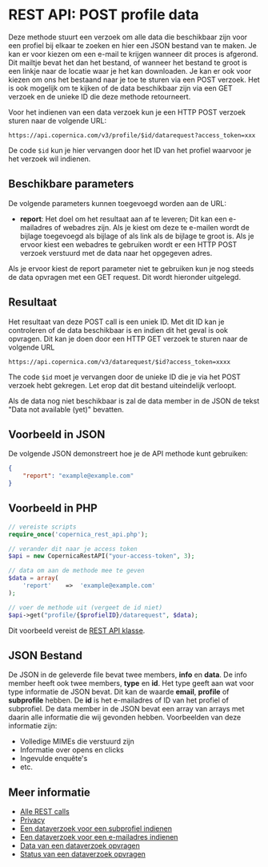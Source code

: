 # REST API: POST profile data

Deze methode stuurt een verzoek om alle data die beschikbaar zijn voor een
profiel bij elkaar te zoeken en hier een JSON bestand van te maken. Je kan er voor 
kiezen om een e-mail te krijgen wanneer dit proces is afgerond. Dit mailtje bevat
het dan het bestand, of wanneer het bestand te groot is een linkje naar
de locatie waar je het kan downloaden. Je kan er ook voor kiezen om
ons het bestaand naar je toe te sturen via een POST verzoek. 
Het is ook mogelijk om te kijken of de data beschikbaar zijn via een GET
verzoek en de unieke ID die deze methode retourneert. 

Voor het indienen van een data verzoek kun je een HTTP POST verzoek sturen 
naar de volgende URL:

`https://api.copernica.com/v3/profile/$id/datarequest?access_token=xxx`

De code `$id` kun je hier vervangen door het ID van het profiel waarvoor je 
het verzoek wil indienen.

## Beschikbare parameters

De volgende parameters kunnen toegevoegd worden aan de URL:

* **report**: Het doel om het resultaat aan af te leveren; Dit kan een 
e-mailadres of webadres zijn. Als je kiest om deze te e-mailen wordt de bijlage 
toegevoegd als bijlage of als link als de bijlage te groot is. Als je ervoor 
kiest een webadres te gebruiken wordt er een HTTP POST verzoek verstuurd met 
de data naar het opgegeven adres.

Als je ervoor kiest de report parameter niet te gebruiken kun je nog steeds 
de data opvragen met een GET request. Dit wordt hieronder uitgelegd.

## Resultaat

Het resultaat van deze POST call is een uniek ID. Met dit ID kan je controleren
of de data beschikbaar is en indien dit het geval is ook opvragen. Dit
kan je doen door een HTTP GET verzoek te sturen naar de volgende URL

`https://api.copernica.com/v3/datarequest/$id?access_token=xxxx`

The code `$id` moet je vervangen door de unieke ID die je via het POST verzoek
hebt gekregen. Let erop dat dit bestand uiteindelijk verloopt.

Als de data nog niet beschikbaar is zal de data member in de JSON de tekst 
"Data not available (yet)" bevatten.

## Voorbeeld in JSON
De volgende JSON demonstreert hoe je de API methode kunt gebruiken:

```json
{
    "report": "example@example.com"
}
```

## Voorbeeld in PHP

```php
// vereiste scripts
require_once('copernica_rest_api.php');

// verander dit naar je access token
$api = new CopernicaRestAPI("your-access-token", 3);

// data om aan de methode mee te geven
$data = array(
    'report'    =>  'example@example.com'
);

// voer de methode uit (vergeet de id niet)
$api->get("profile/{$profielID}/datarequest", $data);
```

Dit voorbeeld vereist de [REST API klasse](./rest-php).

## JSON Bestand

De JSON in de geleverde file bevat twee members, **info** en **data**. De info
member heeft ook twee members, **type** en **id**. Het type geeft aan wat voor
type informatie de JSON bevat. Dit kan de waarde **email**, **profile** of **subprofile**
hebben. De **id** is het e-mailadres of ID van het profiel of subprofiel.
De data member in de JSON bevat een array van arrays met daarin alle informatie
die wij gevonden hebben. Voorbeelden van deze informatie zijn:

- Volledige MIMEs die verstuurd zijn
- Informatie over opens en clicks
- Ingevulde enquête's
- etc.

## Meer informatie

* [Alle REST calls](./rest-api)
* [Privacy](./privacy)
* [Een dataverzoek voor een subprofiel indienen ](./rest-post-subprofile-datarequest)
* [Een dataverzoek voor een e-mailadres indienen](./rest-post-email-datarequest)
* [Data van een dataverzoek opvragen](./rest-get-datarequest-data)
* [Status van een dataverzoek opvragen](./rest-get-datarequest-status)
